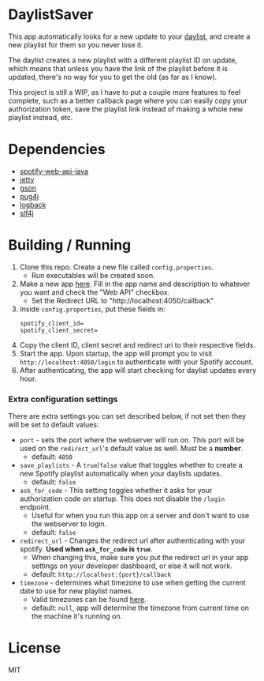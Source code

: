 # DaylistSaver

This app automatically looks for a new update to your [daylist](https://newsroom.spotify.com/2023-09-12/ever-changing-playlist-daylist-music-for-all-day/), and create a new playlist for them so you never lose it.

The daylist creates a new playlist with a different playlist ID on update, which means that unless you have the link of the playlist before it is updated, there's no way for you to get the old (as far as I know).

This project is still a WIP, as I have to put a couple more features to feel complete, such as a better callback page where you can easily copy your authorization token, save the playlist link instead of making a whole new playlist instead, etc.

# Dependencies
- [spotify-web-api-java](https://github.com/spotify-web-api-java/spotify-web-api-java)
- [jetty](https://github.com/jetty/jetty.project)
- [gson](https://github.com/google/gson)
- [pug4j](https://github.com/neuland/pug4j)
- [logback](https://github.com/qos-ch/logback)
- [slf4j](https://github.com/qos-ch/slf4j)

# Building / Running
1) Clone this repo. Create a new file called `config.properties`.
   - Run executables will be created soon.
2) Make a new app [here](https://developer.spotify.com/dashboard). Fill in the app name and description to whatever you want and check the "Web API" checkbox.
   - Set the Redirect URL to "http://localhost:4050/callback"
3) Inside `config.properties`, put these fields in:
   ```properties
   spotify_client_id=
   spotify_client_secret=
   ```
4) Copy the client ID, client secret and redirect uri to their respective fields.
5) Start the app. Upon startup, the app will prompt you to visit `http://localhost:4050/login` to authenticate with your Spotify account.
6) After authenticating, the app will start checking for daylist updates every hour.

### Extra configuration settings
There are extra settings you can set described below, if not set then they will be set to default values:
- `port` - sets the port where the webserver will run on. This port will be used on the `redirect_url`'s default value as well. Must be a **number**.
  - default: `4050`
- `save_playlists` - A `true`/`false` value that toggles whether to create a new Spotify playlist automatically when your daylists updates.
  - default: `false`
- `ask_for_code` - This setting toggles whether it asks for your authorization code on startup. This does not disable the `/login` endpoint.
  - Useful for when you run this app on a server and don't want to use the webserver to login.
  - default: `false`
- `redirect_url` - Changes the redirect url after authenticating with your spotify. **Used when `ask_for_code` is `true`**.
  - When changing this, make sure you put the redirect url in your app settings on your developer dashboard, or else it will not work.
  - default: `http://localhost:{port}/callback`
- `timezone` - determines what timezone to use when getting the current date to use for new playlist names.
  - Valid timezones can be found [here](https://garygregory.wordpress.com/2013/06/18/what-are-the-java-timezone-ids/).
  - default: `null`, app will determine the timezone from current time on the machine it's running on.

# License
MIT